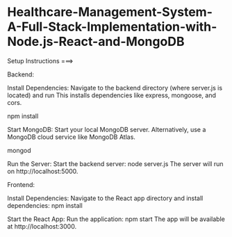 # Healthcare-Management-System-A-Full-Stack-Implementation-with-Node.js-React-and-MongoDB

Setup Instructions ===>

Backend:

Install Dependencies:
Navigate to the backend directory (where server.js is located) and run
This installs dependencies like express, mongoose, and cors.


npm install


Start MongoDB:
Start your local MongoDB server. Alternatively, use a MongoDB cloud service like MongoDB Atlas.


mongod

Run the Server:
Start the backend server:
node server.js
The server will run on http://localhost:5000.


Frontend:

Install Dependencies:
Navigate to the React app directory and install dependencies:
npm install

Start the React App:
Run the application:
npm start
The app will be available at http://localhost:3000.
